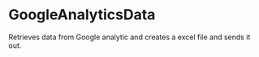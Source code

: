 GoogleAnalyticsData
===================

Retrieves data from Google analytic and creates a excel file and sends it out.
